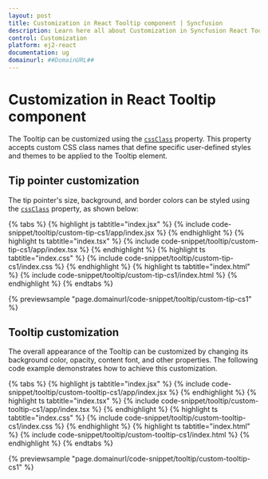 ```yaml
---
layout: post
title: Customization in React Tooltip component | Syncfusion
description: Learn here all about Customization in Syncfusion React Tooltip component of Syncfusion Essential JS 2 and more.
control: Customization 
platform: ej2-react
documentation: ug
domainurl: ##DomainURL##
---
```


# Customization in React Tooltip component

The Tooltip can be customized using the [`cssClass`](https://ej2.syncfusion.com/react/documentation/api/tooltip/#cssclass) property. This property accepts custom CSS class names that define specific user-defined styles and themes to be applied to the Tooltip element.

## Tip pointer customization

The tip pointer's size, background, and border colors can be styled using the [`cssClass`](https://ej2.syncfusion.com/react/documentation/api/tooltip/#cssclass) property, as shown below:

{% tabs %}
{% highlight js tabtitle="index.jsx" %}
{% include code-snippet/tooltip/custom-tip-cs1/app/index.jsx %}
{% endhighlight %}
{% highlight ts tabtitle="index.tsx" %}
{% include code-snippet/tooltip/custom-tip-cs1/app/index.tsx %}
{% endhighlight %}
{% highlight ts tabtitle="index.css" %}
{% include code-snippet/tooltip/custom-tip-cs1/index.css %}
{% endhighlight %}
{% highlight ts tabtitle="index.html" %}
{% include code-snippet/tooltip/custom-tip-cs1/index.html %}
{% endhighlight %}
{% endtabs %}

 {% previewsample "page.domainurl/code-snippet/tooltip/custom-tip-cs1" %}

## Tooltip customization

The overall appearance of the Tooltip can be customized by changing its background color, opacity, content font, and other properties. The following code example demonstrates how to achieve this customization.

{% tabs %}
{% highlight js tabtitle="index.jsx" %}
{% include code-snippet/tooltip/custom-tooltip-cs1/app/index.jsx %}
{% endhighlight %}
{% highlight ts tabtitle="index.tsx" %}
{% include code-snippet/tooltip/custom-tooltip-cs1/app/index.tsx %}
{% endhighlight %}
{% highlight ts tabtitle="index.css" %}
{% include code-snippet/tooltip/custom-tooltip-cs1/index.css %}
{% endhighlight %}
{% highlight ts tabtitle="index.html" %}
{% include code-snippet/tooltip/custom-tooltip-cs1/index.html %}
{% endhighlight %}
{% endtabs %}

 {% previewsample "page.domainurl/code-snippet/tooltip/custom-tooltip-cs1" %}
